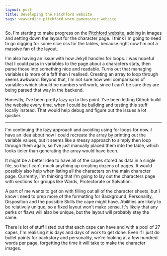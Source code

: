 ```yaml
---
layout: post
title: Developing the Pitchford website
tags: weaverdice pitchford worm gamemaster website
---
```


So, I'm starting to make progress on the 
[Pitchford website](https://wellwick.github.io/Pitchford), adding in images and 
setting down the layout for the character page. I think I'm going to need to go 
digging for some nice css for the tables, because right now I'm not a massive 
fan of the layout.

I'm also having an issue with how Jekyll handles for loops. I was hopeful that 
I could pass in variables to the page about a characters stats, then parse 
those into something nice and readable. Turns out that managing variables is 
more of a faff than I realised. Creating an array to loop through seems 
awkward. Beyond that, I'm not sure how well comparisons of variables which 
should be numbers will work, since I can't be sure they are being parsed that 
way in the backend.

Honestly, I've been pretty lazy up to this point. I've been letting Github 
build the website every time, when I could be building and testing this stuff 
locally instead. That would help debug and figure out the issues a lot quicker. 

---

I'm continuing the lazy approach and avoiding using for loops for now. I have 
an idea about how I could recreate the array by printing out the variable 
values, but it seems like a messy approach to simply then loop through them 
again, so I've just manually placed them into the table, which looks tidier 
than generating the array would have been.

It might be a better idea to have all of the capes stored as data in a single 
file, so that I can't muck anything up creating dozens of pages. It would 
possibly also help when listing all the characters on the main character page. 
Currently, I'm thinking that I'm going to lay out the characters page 
with sections for groups like Wards, Protectorate or Salvation.

A part of me wants to get on with filling out all of the character sheets, but 
I know I need to prep more of the formatting for Background, Personality, 
Disposition and the possible Skills the cape might have. Abilities are likely 
to be relatively unique, so a fixed layout won't make sense. It's likely that 
any perks or flaws will also be unique, but the layout will probably stay the 
same.

There is lot of stuff listed out that each cape can have and with a pool of 27 
capes, I'm realising it is days and days of work to get done. Even if I just do 
bullet points for backstory and personality, we're looking at a few hundred 
words per page, forgetting the time it will take to make the character images. 
